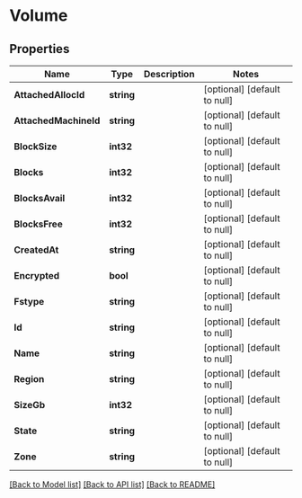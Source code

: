 # Volume

## Properties
Name | Type | Description | Notes
------------ | ------------- | ------------- | -------------
**AttachedAllocId** | **string** |  | [optional] [default to null]
**AttachedMachineId** | **string** |  | [optional] [default to null]
**BlockSize** | **int32** |  | [optional] [default to null]
**Blocks** | **int32** |  | [optional] [default to null]
**BlocksAvail** | **int32** |  | [optional] [default to null]
**BlocksFree** | **int32** |  | [optional] [default to null]
**CreatedAt** | **string** |  | [optional] [default to null]
**Encrypted** | **bool** |  | [optional] [default to null]
**Fstype** | **string** |  | [optional] [default to null]
**Id** | **string** |  | [optional] [default to null]
**Name** | **string** |  | [optional] [default to null]
**Region** | **string** |  | [optional] [default to null]
**SizeGb** | **int32** |  | [optional] [default to null]
**State** | **string** |  | [optional] [default to null]
**Zone** | **string** |  | [optional] [default to null]

[[Back to Model list]](../README.md#documentation-for-models) [[Back to API list]](../README.md#documentation-for-api-endpoints) [[Back to README]](../README.md)

